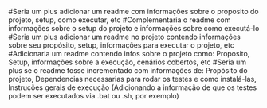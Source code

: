 #Seria um plus adicionar um readme com informações sobre o proposito do projeto, setup, como executar, etc 
#Complementaria o readme com informações sobre o setup do projeto e informações sobre como executá-lo
#Seria um plus adicionar um readme no projeto contendo informações sobre seu propósito, setup, informações para executar o projeto, etc
#Adicionaria um readme contendo infos sobre o projeto como: Proposito, Setup, informações sobre a execução, cenários cobertos, etc
#Seria um plus se o readme fosse incrementado com informações de: Propósito do projeto, Dependencias necessarias para rodar os testes e como instalá-las, Instruções gerais de execução (Adicionando a informação de que os testes podem ser executados via .bat ou .sh, por exemplo)